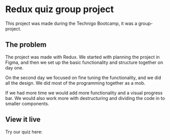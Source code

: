 # Redux quiz group project

This project was made during the Technigo Bootcamp, it was a group-project.

## The problem

The project was made with Redux. We started with planning the project in Figma, and then we set up the basic functionality and structure together on day one.

On the second day we focused on fine tuning the functionality, and we did all the design. We did most of the programming together as a mob.

If we had more time we would add more functionality and a visual progress bar. We would also work more with destructuring and dividing the code in to smaller components.

## View it live

Try our quiz here:
